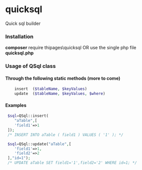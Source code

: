 # quicksql
Quick sql builder

### Installation
**composer** require thipages\quicksql OR use the single php file **quicksql.php**

### Usage of QSql class
#### Through the following static methods (more to come)
```php
    insert  ($tableName, $keyValues)
    update  ($tableName, $keyValues, $where)
```

#### Examples
```php
 $sql=QSql::insert(
    "aTable",[
    'field1'=>1
 ]);
 /* INSERT INTO aTable ( field1 ) VALUES ( '1' ); */

 $sql=QSql::update("aTable",[
    'field1'=>1,
    'field2'=>2
 ],"id=1");
 /* UPDATE aTable SET field1='1',field2='2' WHERE id=1; */
```

